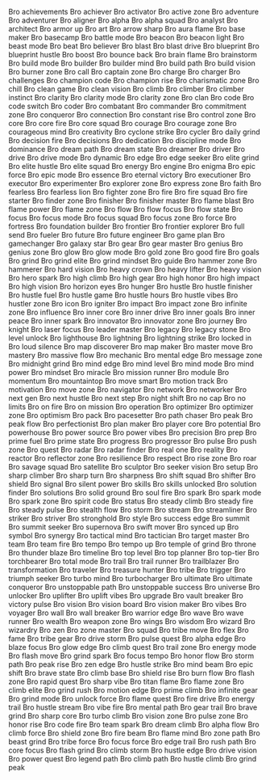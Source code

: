Bro achievements
Bro achiever
Bro activator
Bro active zone
Bro adventure
Bro adventurer
Bro aligner
Bro alpha
Bro alpha squad
Bro analyst
Bro architect
Bro armor up
Bro art
Bro arrow sharp
Bro aura flame
Bro base maker
Bro basecamp
Bro battle mode
Bro beacon
Bro beacon light
Bro beast mode
Bro beat
Bro believer
Bro blast
Bro blast drive
Bro blueprint
Bro blueprint hustle
Bro boost
Bro bounce back
Bro brain flame
Bro brainstorm
Bro build mode
Bro builder
Bro builder mind
Bro build path
Bro build vision
Bro burner zone
Bro call
Bro captain zone
Bro charge
Bro charger
Bro challenges
Bro champion code
Bro champion rise
Bro charismatic zone
Bro chill
Bro clean game
Bro clean vision
Bro climb
Bro climber
Bro climber instinct
Bro clarity
Bro clarity mode
Bro clarity zone
Bro clan
Bro code
Bro code switch
Bro coder
Bro combatant
Bro commander
Bro commitment zone
Bro conqueror
Bro connection
Bro constant rise
Bro control zone
Bro core
Bro core fire
Bro core squad
Bro courage
Bro courage zone
Bro courageous mind
Bro creativity
Bro cyclone strike
Bro cycler
Bro daily grind
Bro decision fire
Bro decisions
Bro dedication
Bro discipline mode
Bro dominance
Bro dream path
Bro dream state
Bro dreamer
Bro driver
Bro drive
Bro drive mode
Bro dynamic
Bro edge
Bro edge seeker
Bro elite grind
Bro elite hustle
Bro elite squad
Bro energy
Bro engine
Bro enigma
Bro epic force
Bro epic mode
Bro essence
Bro eternal victory
Bro executioner
Bro executor
Bro experimenter
Bro explorer zone
Bro express zone
Bro faith
Bro fearless
Bro fearless lion
Bro fighter zone
Bro fire
Bro fire squad
Bro fire starter
Bro finder zone
Bro finisher
Bro finisher master
Bro flame blast
Bro flame power
Bro flame zone
Bro flow
Bro flow focus
Bro flow state
Bro focus
Bro focus mode
Bro focus squad
Bro focus zone
Bro force
Bro fortress
Bro foundation builder
Bro frontier
Bro frontier explorer
Bro full send
Bro fueler
Bro future
Bro future engineer
Bro game plan
Bro gamechanger
Bro galaxy star
Bro gear
Bro gear master
Bro genius
Bro genius zone
Bro glow
Bro glow mode
Bro gold zone
Bro good fire
Bro goals
Bro grind
Bro grind elite
Bro grind mindset
Bro guide
Bro hammer zone
Bro hammerer
Bro hard vision
Bro heavy crown
Bro heavy lifter
Bro heavy vision
Bro hero spark
Bro high climb
Bro high gear️
Bro high honor
Bro high impact
Bro high vision
Bro horizon eyes
Bro hunger
Bro hustle
Bro hustle finisher
Bro hustle fuel
Bro hustle game
Bro hustle hours
Bro hustle vibes
Bro hustler zone
Bro icon
Bro igniter
Bro impact
Bro impact zone
Bro infinite zone
Bro influence
Bro inner core
Bro inner drive
Bro inner goals
Bro inner peace
Bro inner spark
Bro innovator
Bro innovator zone
Bro journey
Bro knight
Bro laser focus
Bro leader master
Bro legacy
Bro legacy stone
Bro level unlock
Bro lighthouse
Bro lightning
Bro lightning strike
Bro locked in
Bro loud silence
Bro map discoverer
Bro map maker
Bro master move️
Bro mastery
Bro massive flow
Bro mechanic
Bro mental edge
Bro message zone
Bro midnight grind
Bro mind edge
Bro mind level
Bro mind mode
Bro mind power
Bro mindset
Bro miracle
Bro mission runner
Bro module
Bro momentum
Bro mountaintop
Bro move smart
Bro motion track
Bro motivation
Bro move zone
Bro navigator
Bro network
Bro networker
Bro next gen
Bro next hustle
Bro next step
Bro night shift
Bro no cap
Bro no limits
Bro on fire
Bro on mission
Bro operation
Bro optimizer
Bro optimizer zone
Bro optimism
Bro pack
Bro pacesetter
Bro path chaser
Bro peak
Bro peak flow
Bro perfectionist
Bro plan maker
Bro player core
Bro potential
Bro powerhouse️‍️
Bro power source
Bro power vibes
Bro precision
Bro prep
Bro prime fuel
Bro prime state
Bro progress
Bro progressor
Bro pulse
Bro push zone
Bro quest
Bro radar
Bro radar finder
Bro real one
Bro reality
Bro reactor
Bro reflector zone
Bro resilience
Bro respect
Bro rise zone
Bro roar
Bro savage squad
Bro satellite
Bro sculptor
Bro seeker vision
Bro setup
Bro sharp climber
Bro sharp turn️
Bro sharpness
Bro shift squad
Bro shifter
Bro shield
Bro signal
Bro silent power
Bro skills
Bro skills unlocked
Bro solution finder
Bro solutions
Bro solid ground
Bro soul fire
Bro spark
Bro spark mode
Bro spark zone
Bro spirit code
Bro status
Bro steady climb️
Bro steady fire
Bro steady pulse
Bro stealth flow
Bro storm
Bro stream
Bro streamliner
Bro striker
Bro striver
Bro stronghold
Bro style
Bro success edge
Bro summit
Bro summit seeker
Bro supernova
Bro swift mover
Bro synced up
Bro symbol
Bro synergy
Bro tactical mind
Bro tactician
Bro target master
Bro team
Bro team fire
Bro tempo
Bro tempo up
Bro temple of grind
Bro throne
Bro thunder blaze
Bro timeline
Bro top level
Bro top planner
Bro top-tier
Bro torchbearer
Bro total mode
Bro trail
Bro trail runner
Bro trailblazer
Bro transformation
Bro traveler
Bro treasure hunter
Bro tribe
Bro trigger
Bro triumph seeker
Bro turbo mind
Bro turbocharger
Bro ultimate
Bro ultimate conqueror
Bro unstoppable path
Bro unstoppable success
Bro universe
Bro unlocker
Bro uplifter
Bro uplift vibes
Bro upgrade
Bro vault breaker
Bro victory pulse
Bro vision
Bro vision board
Bro vision maker
Bro vibes
Bro voyager
Bro wall
Bro wall breaker
Bro warrior edge
Bro wave
Bro wave runner
Bro wealth
Bro weapon zone
Bro wings
Bro wisdom
Bro wizard
Bro wizardry
Bro zen
Bro zone master
Bro squad
Bro tribe move
Bro flex
Bro fame
Bro tribe gear
Bro drive storm
Bro pulse quest
Bro alpha edge
Bro blaze focus
Bro glow edge
Bro climb quest
Bro trail zone
Bro energy mode
Bro flash move
Bro grind spark
Bro focus tempo
Bro honor flow
Bro storm path
Bro peak rise
Bro zen edge
Bro hustle strike
Bro mind beam
Bro epic shift
Bro brave state
Bro climb base
Bro shield rise
Bro burn flow
Bro flash zone
Bro rapid quest
Bro sharp vibe
Bro titan flame
Bro flame zone
Bro climb elite
Bro grind rush
Bro motion edge
Bro prime climb
Bro infinite gear
Bro grind mode
Bro unlock force
Bro flame quest
Bro fire drive
Bro energy trail
Bro hustle stream
Bro vibe fire
Bro mental path
Bro gear trail
Bro brave grind
Bro sharp core
Bro turbo climb
Bro vision zone
Bro pulse zone
Bro honor rise
Bro code fire
Bro team spark
Bro dream climb
Bro alpha flow
Bro climb force
Bro shield zone
Bro fire beam
Bro flame mind
Bro zone path
Bro beast grind
Bro tribe force
Bro focus force
Bro edge trail
Bro rush path
Bro core focus
Bro flash grind
Bro climb storm
Bro hustle edge
Bro drive vision
Bro power quest
Bro legend path
Bro climb path
Bro hustle climb
Bro grind peak
